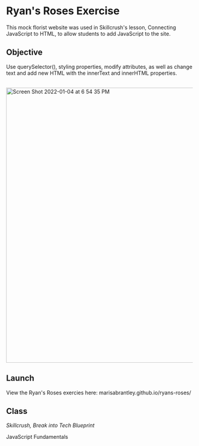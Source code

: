 # Ryan's Roses Exercise

This mock florist website was used in Skillcrush's lesson, Connecting JavaScript to HTML, to allow students to add JavaScript to the site.

## Objective

Use querySelector(), styling properties, modify attributes, as well as change text and add new HTML with the innerText and innerHTML properties.
<br />
<br />

<img width="741" alt="Screen Shot 2022-01-04 at 6 54 35 PM" src="https://user-images.githubusercontent.com/60168324/148154545-64808064-b3c7-45d5-8fc4-348051bbb9e9.png">

## Launch

View the Ryan's Roses exercies here: marisabrantley.github.io/ryans-roses/

## Class
*Skillcrush, Break into Tech Blueprint*

JavaScript Fundamentals
